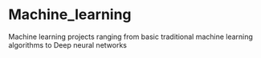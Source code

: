# Machine_learning
Machine learning projects ranging from basic traditional machine learning algorithms
to Deep neural networks
